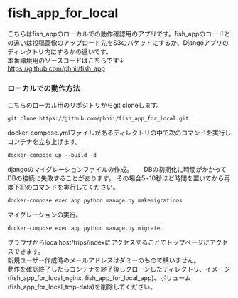 # fish_app_for_local  
こちらはfish_appのローカルでの動作確認用のアプリです。fish_appのコードとの違いは投稿画像のアップロード先をS3のバケットにするか、Djangoアプリのディレクトリ内にするかの違いです。  
本番環境用のソースコードはこちらです↓  
https://github.com/phnii/fish_app  

### ローカルでの動作方法
こちらのローカル用のリポジトリからgit cloneします。
```
git clone https://github.com/phnii/fish_app_for_local.git
```
docker-compose.ymlファイルがあるディレクトリの中で次のコマンドを実行しコンテナを立ち上げます。
```
docker-compose up --build -d
```
djangoのマイグレーションファイルの作成。　　
DBの初期化に時間がかかってDBの接続に失敗することがあります。
その場合5~10秒ほど時間を置いてから再度下記のコマンドを実行してください。
```
docker-compose exec app python manage.py makemigrations
```
マイグレーションの実行。
```
docker-compose exec app python manage.py migrate
```
ブラウザからlocalhost/trips/indexにアクセスすることでトップページにアクセスできます。  
新規ユーザー作成時のメールアドレスはダミーのもので構いません。  
動作を確認終了したらコンテナを終了後しクローンしたディレクトリ、イメージ(fish_app_for_local_nginx, fish_app_for_local_app)、ボリューム(fish_app_for_local_tmp-data)を削除してください。
